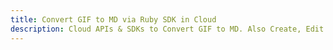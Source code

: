 ---title: Convert GIF to MD via Ruby SDK in Clouddescription: Cloud APIs & SDKs to Convert GIF to MD. Also Create, Edit & Render Microsoft Word & OpenOffice documents in the Cloud.---